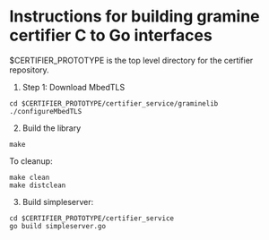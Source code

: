 Instructions for building gramine certifier C to Go interfaces
==============================================================

$CERTIFIER_PROTOTYPE is the top level directory for the certifier repository.

1. Step 1: Download MbedTLS
```
cd $CERTIFIER_PROTOTYPE/certifier_service/graminelib
./configureMbedTLS
```

2. Build the library
```
make
```

To cleanup:
```
make clean
make distclean
```

3. Build simpleserver:
```
cd $CERTIFIER_PROTOTYPE/certifier_service
go build simpleserver.go
```
